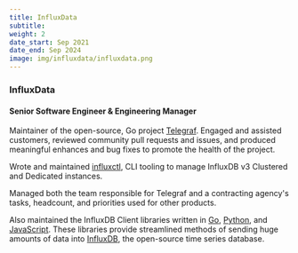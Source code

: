```yaml
---
title: InfluxData
subtitle:
weight: 2
date_start: Sep 2021
date_end: Sep 2024
image: img/influxdata/influxdata.png
---
```


### InfluxData

#### Senior Software Engineer & Engineering Manager

Maintainer of the open-source, Go project [Telegraf][1]. Engaged and assisted
customers, reviewed community pull requests and issues, and produced meaningful
enhances and bug fixes to promote the health of the project.

Wrote and maintained [influxctl][6], CLI tooling to manage InfluxDB v3 Clustered
and Dedicated instances.

Managed both the team responsible for Telegraf and a contracting agency's tasks,
headcount, and priorities used for other products.

Also maintained the InfluxDB Client libraries written in [Go][2], [Python][3],
and [JavaScript][4]. These libraries provide streamlined methods of sending
huge amounts of data into [InfluxDB][5], the open-source time series database.

[1]: https://www.influxdata.com/time-series-platform/telegraf/
[2]: https://github.com/influxdata/influxdb-client-go
[3]: https://github.com/influxdata/influxdb-client-python
[4]: https://github.com/influxdata/influxdb-client-js
[5]: https://www.influxdata.com/
[6]: https://docs.influxdata.com/influxdb/cloud-dedicated/reference/cli/influxctl/
